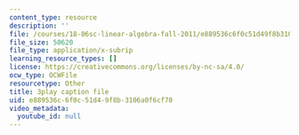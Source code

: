 ```yaml
---
content_type: resource
description: ''
file: /courses/18-06sc-linear-algebra-fall-2011/e889536c6f0c51d49f8b3106a0f6cf70_JibVXBElKL0.vtt
file_size: 50620
file_type: application/x-subrip
learning_resource_types: []
license: https://creativecommons.org/licenses/by-nc-sa/4.0/
ocw_type: OCWFile
resourcetype: Other
title: 3play caption file
uid: e889536c-6f0c-51d4-9f8b-3106a0f6cf70
video_metadata:
  youtube_id: null
---
```

